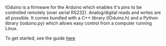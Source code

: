 IOduino is a firmware for the Arduino which enables it's pins to be controlled remotely (over serial RS232). Analog/digital reads and writes are all possible. It comes bundled with a C++ library (IOduino.h) and a Python library (ioduino.py) which allows easy control from a computer running Linux.

To get started, see the guide [here](https://code.google.com/p/ioduino/wiki/GettingStartedOnLinux)